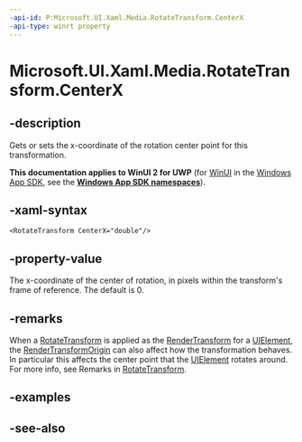 ```yaml
---
-api-id: P:Microsoft.UI.Xaml.Media.RotateTransform.CenterX
-api-type: winrt property
---
```


<!-- Property syntax
public double CenterX { get;  set; }
-->

# Microsoft.UI.Xaml.Media.RotateTransform.CenterX

## -description
Gets or sets the x-coordinate of the rotation center point for this transformation.

**This documentation applies to WinUI 2 for UWP** (for [WinUI](/windows/apps/winui/winui3/) in the [Windows App SDK](/windows/apps/windows-app-sdk/), see the **[Windows App SDK namespaces](/windows/windows-app-sdk/api/winrt/)**).

## -xaml-syntax
```xaml
<RotateTransform CenterX="double"/>
```


## -property-value
The x-coordinate of the center of rotation, in pixels within the transform's frame of reference. The default is 0.

## -remarks
When a [RotateTransform](rotatetransform.md) is applied as the [RenderTransform](../microsoft.ui.xaml/uielement_rendertransform.md) for a [UIElement](../microsoft.ui.xaml/uielement.md), the [RenderTransformOrigin](../microsoft.ui.xaml/uielement_rendertransformorigin.md) can also affect how the transformation behaves. In particular this affects the center point that the [UIElement](../microsoft.ui.xaml/uielement.md) rotates around. For more info, see Remarks in [RotateTransform](rotatetransform.md).

## -examples

## -see-also
